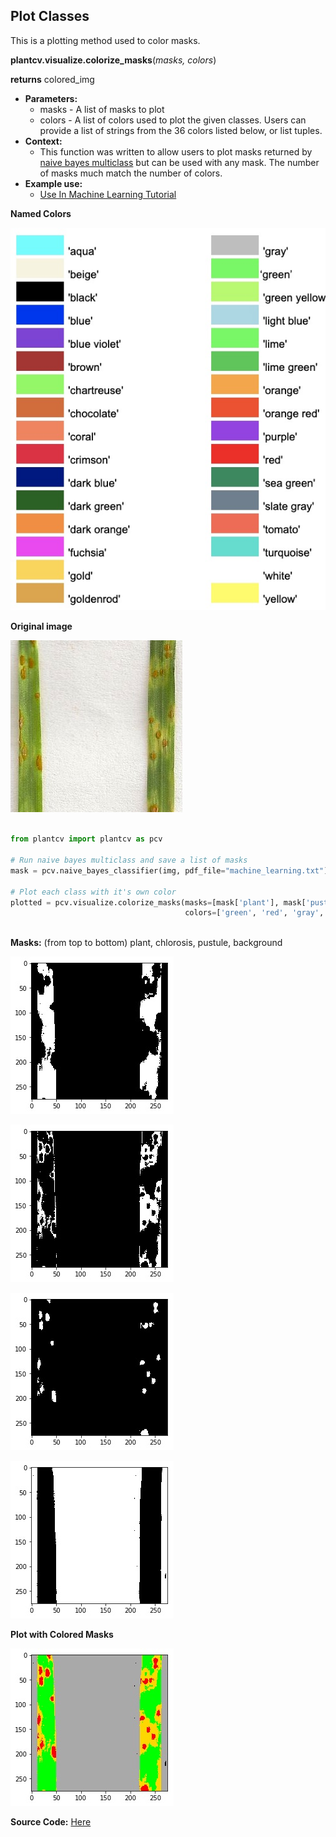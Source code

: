 ## Plot Classes 

This is a plotting method used to color masks.

**plantcv.visualize.colorize_masks**(*masks, colors*)

**returns** colored_img

- **Parameters:**
    - masks - A list of masks to plot
    - colors - A list of colors used to plot the given classes. Users can provide a list of strings from the 36 colors listed below, or list tuples.
- **Context:**
    - This function was written to allow users to plot masks returned by [naive bayes multiclass](naive_bayes_multiclass.md) but can be used with any mask. 
    The number of masks much match the number of colors. 
- **Example use:**
    - [Use In Machine Learning Tutorial](machine_learning_tutorial.md)

**Named Colors**

![Screenshot](img/documentation_images/colorize_masks/available_colors.jpg)

**Original image**

![Screenshot](img/tutorial_images/machine_learning/color_image.jpg) 

```python

from plantcv import plantcv as pcv

# Run naive bayes multiclass and save a list of masks 
mask = pcv.naive_bayes_classifier(img, pdf_file="machine_learning.txt")

# Plot each class with it's own color 
plotted = pcv.visualize.colorize_masks(masks=[mask['plant'], mask['pustule'], mask['background'], mask['chlorosis']], 
                                       colors=['green', 'red', 'gray', 'gold'])
                                       
```

**Masks:** (from top to bottom) plant, chlorosis, pustule, background

![Screenshot](img/documentation_images/colorize_masks/plant.jpg)

![Screenshot](img/documentation_images/colorize_masks/chlorosis.jpg)

![Screenshot](img/documentation_images/colorize_masks/pustule.jpg)

![Screenshot](img/documentation_images/colorize_masks/background.jpg)


**Plot with Colored Masks**

![Screenshot](img/documentation_images/colorize_masks/colored_classes.jpg)

**Source Code:** [Here](https://github.com/danforthcenter/plantcv/blob/master/plantcv/plantcv/visualize/colorize_masks.py)
